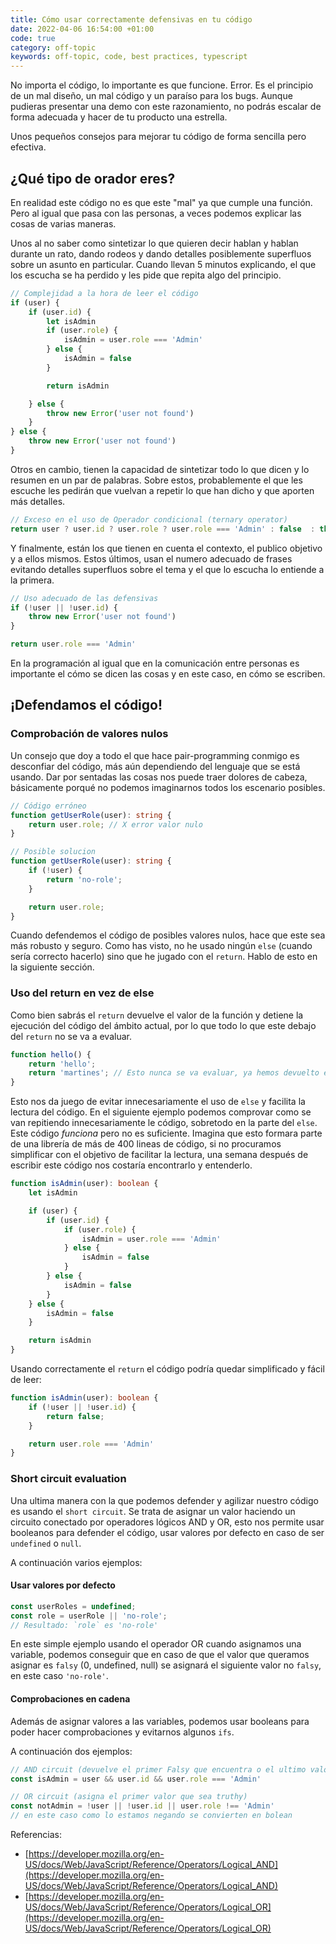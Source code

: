 ```yaml
---
title: Cómo usar correctamente defensivas en tu código
date: 2022-04-06 16:54:00 +01:00
code: true
category: off-topic
keywords: off-topic, code, best practices, typescript
---
```


No importa el código, lo importante es que funcione. Error. Es el principio de un mal diseño, un mal código y un paraíso para los bugs. Aunque pudieras presentar una demo con este razonamiento, no podrás escalar de forma adecuada y hacer de tu producto una estrella.

Unos pequeños consejos para mejorar tu código de forma sencilla pero efectiva. 

<!--more-->

## ¿Qué tipo de orador eres?

En realidad este código no es que este "mal" ya que cumple una función. Pero al igual que pasa con las personas, a veces podemos explicar las cosas de varias maneras. 

Unos al no saber como sintetizar lo que quieren decir hablan y hablan durante un rato, dando rodeos y dando detalles posiblemente superfluos sobre un asunto en particular. Cuando llevan 5 minutos explicando, el que los escucha se ha perdido y les pide que repita algo del principio.

```typescript
// Complejidad a la hora de leer el código
if (user) {
    if (user.id) {
        let isAdmin
        if (user.role) {
            isAdmin = user.role === 'Admin'
        } else {
            isAdmin = false
        }

        return isAdmin

    } else {
        throw new Error('user not found')    
    }
} else {
    throw new Error('user not found')
}
```

Otros en cambio, tienen la capacidad de sintetizar todo lo que dicen y lo resumen en un par de palabras. Sobre estos, probablemente el que les escuche les pedirán que vuelvan a repetir lo que han dicho y que aporten más detalles. 

```typescript
// Exceso en el uso de Operador condicional (ternary operator) 
return user ? user.id ? user.role ? user.role === 'Admin' : false  : throw new Error() : throw new Error()
```

Y finalmente, están los que tienen en cuenta el contexto, el publico objetivo y a ellos mismos. Estos últimos, usan el numero adecuado de frases evitando detalles superfluos sobre el tema y el que lo escucha lo entiende a la primera. 

```typescript
// Uso adecuado de las defensivas
if (!user || !user.id) {
    throw new Error('user not found')
}

return user.role === 'Admin'
```

En la programación al igual que en la comunicación entre personas es importante el cómo se dicen las cosas y en este caso, en cómo se escriben. 

## ¡Defendamos el código!

### Comprobación de valores nulos

Un consejo que doy a todo el que hace pair-programming conmigo es desconfiar del código, más aún dependiendo del lenguaje que se está usando. Dar por sentadas las cosas nos puede traer dolores de cabeza, básicamente porqué no podemos imaginarnos todos los escenario posibles.

```typescript
// Código erróneo
function getUserRole(user): string {
    return user.role; // X error valor nulo
}

// Posible solucion
function getUserRole(user): string {
    if (!user) {
        return 'no-role';
    }

    return user.role;
}
```

Cuando defendemos el código de posibles valores nulos, hace que este sea más robusto y seguro. Como has visto, no he usado ningún `else` (cuando sería correcto hacerlo) sino que he jugado con el `return`. Hablo de esto en la siguiente sección.

### Uso del return en vez de else

Como bien sabrás el `return` devuelve el valor de la función y detiene la ejecución del código del ámbito actual, por lo que todo lo que este debajo del `return` no se va a evaluar.

```typescript
function hello() {
    return 'hello';
    return 'martines'; // Esto nunca se va evaluar, ya hemos devuelto el resultado en el anterior return
}
```

Esto nos da juego de evitar innecesariamente el uso de `else` y facilita la lectura del código. En el siguiente ejemplo podemos comprovar como se van repitiendo innecesariamente le código, sobretodo en la parte del `else`. Este código _funciona_ pero no es suficiente. Imagina que esto formara parte de una librería de más de 400 lineas de código, si no procuramos simplificar con el objetivo de facilitar la lectura, una semana después de escribir este código nos costaría encontrarlo y entenderlo.

```typescript
function isAdmin(user): boolean {
    let isAdmin

    if (user) {
        if (user.id) {
            if (user.role) {
                isAdmin = user.role === 'Admin'
            } else {
                isAdmin = false
            }
        } else {
            isAdmin = false
        }
    } else {
        isAdmin = false
    }

    return isAdmin
}
```

Usando correctamente el `return` el código podría quedar simplificado y fácil de leer:

```typescript
function isAdmin(user): boolean {
    if (!user || !user.id) {
        return false;
    }

    return user.role === 'Admin'
}
```


### Short circuit evaluation

Una ultima manera con la que podemos defender y agilizar nuestro código es usando el `short circuit`. 
Se trata de asignar un valor haciendo un circuito conectado por operadores lógicos AND y OR, esto nos permite
usar booleanos para defender el código, usar valores por defecto en caso de ser `undefined` o `null`.

A continuación varios ejemplos:

#### Usar valores por defecto

```typescript
const userRoles = undefined;
const role = userRole || 'no-role'; 
// Resultado: `role` es 'no-role'
```
En este simple ejemplo usando el operador OR cuando asignamos una variable, podemos conseguir que en 
caso de que el valor que queramos asignar es `falsy` (0, undefined, null) se asignará el siguiente valor 
no `falsy`, en este caso `'no-role'`.

#### Comprobaciones en cadena

Además de asignar valores a las variables, podemos usar booleans para poder hacer comprobaciones y evitarnos
algunos `ifs`.

A continuación dos ejemplos:

```typescript
// AND circuit (devuelve el primer Falsy que encuentra o el ultimo valor)
const isAdmin = user && user.id && user.role === 'Admin'

// OR circuit (asigna el primer valor que sea truthy)
const notAdmin = !user || !user.id || user.role !== 'Admin' 
// en este caso como lo estamos negando se convierten en bolean
```

Referencias:

- [https://developer.mozilla.org/en-US/docs/Web/JavaScript/Reference/Operators/Logical_AND](https://developer.mozilla.org/en-US/docs/Web/JavaScript/Reference/Operators/Logical_AND)
- [https://developer.mozilla.org/en-US/docs/Web/JavaScript/Reference/Operators/Logical_OR](https://developer.mozilla.org/en-US/docs/Web/JavaScript/Reference/Operators/Logical_OR)

